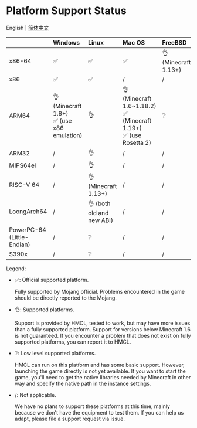 # Platform Support Status

English | [简体中文](PLATFORM_cn.md)

|                            | Windows                                       | Linux                     | Mac OS                                                                  | FreeBSD             |
|----------------------------|:----------------------------------------------|:--------------------------|:------------------------------------------------------------------------|:--------------------|
| x86-64                     | ✅️                                            | ✅️                        | ✅️                                                                      | 👌(Minecraft 1.13+) |
| x86                        | ✅️                                            | ✅️                        | /                                                                       | /                   |
| ARM64                      | 👌 (Minecraft 1.8+)<br/>✅ (use x86 emulation) | 👌                        | 👌 (Minecraft 1.6~1.18.2)<br/>✅ (Minecraft 1.19+)<br/>✅ (use Rosetta 2) | ❔                   |
| ARM32                      | /️                                            | 👌                        | /                                                                       | /                   |
| MIPS64el                   | /                                             | 👌                        | /                                                                       | /                   |
| RISC-V 64                  | /                                             | 👌 (Minecraft 1.13+)      | /                                                                       | /                   |
| LoongArch64                | /                                             | 👌 (both old and new ABI) | /                                                                       | /                   |
| PowerPC-64 (Little-Endian) | /                                             | ❔                         | /                                                                       | /                   |
| S390x                      | /                                             | ❔                         | /                                                                       | /                   |

Legend:

* ✅: Official supported platform.

  Fully supported by Mojang official. Problems encountered in the game should be directly reported to the Mojang.

* 👌: Supported platforms.

  Support is provided by HMCL, tested to work, but may have more issues than a fully supported platform.
  Support for versions below Minecraft 1.6 is not guaranteed.
  If you encounter a problem that does not exist on fully supported platforms, you can report it to HMCL.

* ❔: Low level supported platforms.

  HMCL can run on this platform and has some basic support.
  However, launching the game directly is not yet available.
  If you want to start the game,
  you'll need to get the native libraries needed by Minecraft in other way and specify the native path in the instance settings.

* /: Not applicable.

  We have no plans to support these platforms at this time, mainly because we don't have the equipment to test them.
  If you can help us adapt, please file a support request via issue.

